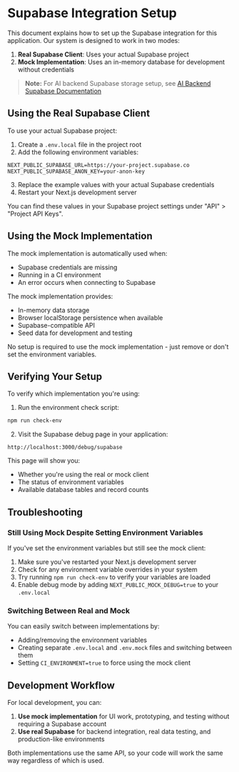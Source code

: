 # Supabase Integration Setup

This document explains how to set up the Supabase integration for this application. Our system is designed to work in two modes:

1. **Real Supabase Client**: Uses your actual Supabase project
2. **Mock Implementation**: Uses an in-memory database for development without credentials

> **Note:** For AI backend Supabase storage setup, see [AI Backend Supabase Documentation](../ai-backend/docs/supabase/README.md)

## Using the Real Supabase Client

To use your actual Supabase project:

1. Create a `.env.local` file in the project root
2. Add the following environment variables:

```
NEXT_PUBLIC_SUPABASE_URL=https://your-project.supabase.co
NEXT_PUBLIC_SUPABASE_ANON_KEY=your-anon-key
```

3. Replace the example values with your actual Supabase credentials
4. Restart your Next.js development server

You can find these values in your Supabase project settings under "API" > "Project API Keys".

## Using the Mock Implementation

The mock implementation is automatically used when:

- Supabase credentials are missing
- Running in a CI environment
- An error occurs when connecting to Supabase

The mock implementation provides:

- In-memory data storage
- Browser localStorage persistence when available
- Supabase-compatible API
- Seed data for development and testing

No setup is required to use the mock implementation - just remove or don't set the environment variables.

## Verifying Your Setup

To verify which implementation you're using:

1. Run the environment check script:

```bash
npm run check-env
```

2. Visit the Supabase debug page in your application:

```
http://localhost:3000/debug/supabase
```

This page will show you:
- Whether you're using the real or mock client
- The status of environment variables
- Available database tables and record counts

## Troubleshooting

### Still Using Mock Despite Setting Environment Variables

If you've set the environment variables but still see the mock client:

1. Make sure you've restarted your Next.js development server
2. Check for any environment variable overrides in your system
3. Try running `npm run check-env` to verify your variables are loaded
4. Enable debug mode by adding `NEXT_PUBLIC_MOCK_DEBUG=true` to your `.env.local`

### Switching Between Real and Mock

You can easily switch between implementations by:

- Adding/removing the environment variables
- Creating separate `.env.local` and `.env.mock` files and switching between them
- Setting `CI_ENVIRONMENT=true` to force using the mock client

## Development Workflow

For local development, you can:

1. **Use mock implementation** for UI work, prototyping, and testing without requiring a Supabase account
2. **Use real Supabase** for backend integration, real data testing, and production-like environments

Both implementations use the same API, so your code will work the same way regardless of which is used. 